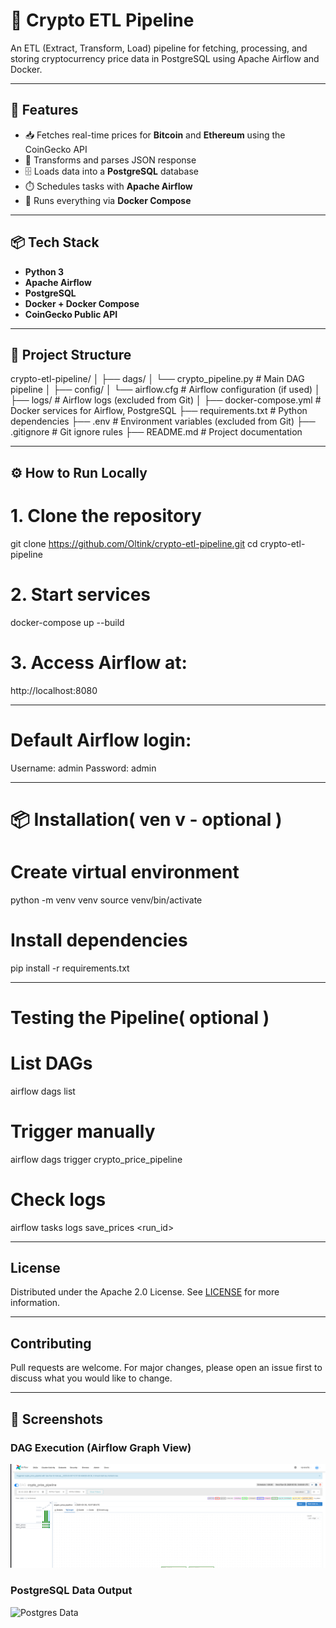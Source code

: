 # 🚀 Crypto ETL Pipeline

An ETL (Extract, Transform, Load) pipeline for fetching, processing, and storing cryptocurrency price data in PostgreSQL using Apache Airflow and Docker.

---

## 🧩 Features

- 📥 Fetches real-time prices for **Bitcoin** and **Ethereum** using the CoinGecko API
- 🧠 Transforms and parses JSON response
- 🗄️ Loads data into a **PostgreSQL** database
- ⏱️ Schedules tasks with **Apache Airflow**
- 🐳 Runs everything via **Docker Compose**

---

## 📦 Tech Stack

- **Python 3**
- **Apache Airflow**
- **PostgreSQL**
- **Docker + Docker Compose**
- **CoinGecko Public API**

---

## 📁 Project Structure

crypto-etl-pipeline/
│
├── dags/
│   └── crypto_pipeline.py         # Main DAG pipeline
│
├── config/
│   └── airflow.cfg                # Airflow configuration (if used)
│
├── logs/                          # Airflow logs (excluded from Git)
│
├── docker-compose.yml             # Docker services for Airflow, PostgreSQL
├── requirements.txt               # Python dependencies
├── .env                           # Environment variables (excluded from Git)
├── .gitignore                     # Git ignore rules
├── README.md                      # Project documentation

---

## ⚙️ How to Run Locally

# 1. Clone the repository
git clone https://github.com/Oltink/crypto-etl-pipeline.git
cd crypto-etl-pipeline

# 2. Start services
docker-compose up --build

# 3. Access Airflow at:
http://localhost:8080

---

# Default Airflow login:

Username: admin
Password: admin

---

# 📦 Installation( ven v - optional ) 

# Create virtual environment
python -m venv venv
source venv/bin/activate

# Install dependencies
pip install -r requirements.txt

---

# Testing the Pipeline( optional )

# List DAGs
airflow dags list

# Trigger manually
airflow dags trigger crypto_price_pipeline

# Check logs
airflow tasks logs save_prices <run_id>

---

## License
Distributed under the Apache 2.0 License. See [LICENSE](./LICENSE) for more information.

---

## Contributing
Pull requests are welcome. For major changes, please open an issue first to discuss what you would like to change.

---

## 📸 Screenshots

### DAG Execution (Airflow Graph View)
![DAG Graph](assets/dag_graph.png)

### PostgreSQL Data Output
![Postgres Data](assets/db_result.png)

